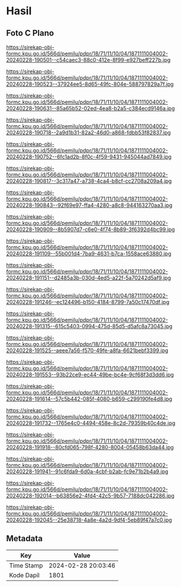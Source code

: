 # Hasil

## Foto C Plano

https://sirekap-obj-formc.kpu.go.id/566d/pemilu/pdpr/18/71/11/10/04/1871111004002-20240228-190501--c54caec3-88c0-412e-8f99-e927beff227b.jpg

https://sirekap-obj-formc.kpu.go.id/566d/pemilu/pdpr/18/71/11/10/04/1871111004002-20240228-190523--37924ee5-8d65-49fc-804e-588797829a7f.jpg

https://sirekap-obj-formc.kpu.go.id/566d/pemilu/pdpr/18/71/11/10/04/1871111004002-20240228-190631--85a65b52-02ed-4ea8-b2a5-c384ecd9146a.jpg

https://sirekap-obj-formc.kpu.go.id/566d/pemilu/pdpr/18/71/11/10/04/1871111004002-20240228-190718--2a9d1b31-82a2-46d0-a868-fdbb53f82837.jpg

https://sirekap-obj-formc.kpu.go.id/566d/pemilu/pdpr/18/71/11/10/04/1871111004002-20240228-190752--6fc1ad2b-8f0c-4f59-9431-945044ad7849.jpg

https://sirekap-obj-formc.kpu.go.id/566d/pemilu/pdpr/18/71/11/10/04/1871111004002-20240228-190817--3c317a47-a738-4ca4-b8cf-cc2708a209a4.jpg

https://sirekap-obj-formc.kpu.go.id/566d/pemilu/pdpr/18/71/11/10/04/1871111004002-20240228-190843--92f69e97-ffa4-4280-a8c8-944163270aa3.jpg

https://sirekap-obj-formc.kpu.go.id/566d/pemilu/pdpr/18/71/11/10/04/1871111004002-20240228-190909--8b5907d7-c6e0-4f74-8b89-3f6392d4bc99.jpg

https://sirekap-obj-formc.kpu.go.id/566d/pemilu/pdpr/18/71/11/10/04/1871111004002-20240228-191109--55b001d4-7ba9-4631-b7ca-1558ace63880.jpg

https://sirekap-obj-formc.kpu.go.id/566d/pemilu/pdpr/18/71/11/10/04/1871111004002-20240228-191151--d2485a3b-030d-4ed5-a22f-5a70242d5af9.jpg

https://sirekap-obj-formc.kpu.go.id/566d/pemilu/pdpr/18/71/11/10/04/1871111004002-20240228-191246--ec124496-b150-4184-8799-7a50c17470df.jpg

https://sirekap-obj-formc.kpu.go.id/566d/pemilu/pdpr/18/71/11/10/04/1871111004002-20240228-191315--615c5403-0994-475d-85d5-d5afc8a73045.jpg

https://sirekap-obj-formc.kpu.go.id/566d/pemilu/pdpr/18/71/11/10/04/1871111004002-20240228-191525--aeee7a56-f570-49fe-a8fa-6621bebf3399.jpg

https://sirekap-obj-formc.kpu.go.id/566d/pemilu/pdpr/18/71/11/10/04/1871111004002-20240228-191553--93b22ce9-ec44-49be-bc4e-9cf68f3d3dd6.jpg

https://sirekap-obj-formc.kpu.go.id/566d/pemilu/pdpr/18/71/11/10/04/1871111004002-20240228-191614--57c5b442-085f-4080-b659-c299190fe4d8.jpg

https://sirekap-obj-formc.kpu.go.id/566d/pemilu/pdpr/18/71/11/10/04/1871111004002-20240228-191732--1765e4c0-4494-458e-8c2d-79359b40c4de.jpg

https://sirekap-obj-formc.kpu.go.id/566d/pemilu/pdpr/18/71/11/10/04/1871111004002-20240228-191918--80cfd065-798f-4280-8004-05458b63da44.jpg

https://sirekap-obj-formc.kpu.go.id/566d/pemilu/pdpr/18/71/11/10/04/1871111004002-20240228-191941--91c6fda9-6d0a-4cbf-b2ab-fc9e71b2b4a9.jpg

https://sirekap-obj-formc.kpu.go.id/566d/pemilu/pdpr/18/71/11/10/04/1871111004002-20240228-192014--b63856e2-4fd4-42c5-9b57-7188dc042286.jpg

https://sirekap-obj-formc.kpu.go.id/566d/pemilu/pdpr/18/71/11/10/04/1871111004002-20240228-192045--25e38718-4a8e-4a2d-9df4-5eb89f47a7c0.jpg


## Metadata

| Key        | Value               |
| ---------- | ------------------- |
| Time Stamp | 2024-02-28 20:03:46 |
| Kode Dapil | 1801                |



